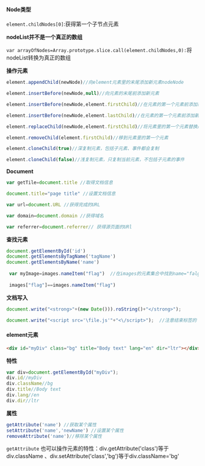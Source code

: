 #### Node类型

`element.childNodes[0]`:获得第一个子节点元素

**nodeList并不是一个真正的数组**

`var arrayOfNodes=Array.prototype.slice.call(element.childNodes,0):`将nodeList转换为真正的数组

**操作元素**

```javascript
element.appendChild(newNode)//向element元素里的末尾添加新元素nodeNode

element.insertBefore(newNode,null)//向元素的末尾前添加新元素

element.insertBefore(newNode,element.firstChild)//在元素的第一个元素前添加新元素

element.insertBefore(newNode,element.lastChild)//在元素的第一个元素前添加新元素

element.replaceChild(newNode,element.firstChild)//将元素里的第一个元素替换成新元素

element.removeChild(element.firstChild)//移到元素里的第一个元素

element.cloneChild(true)//深复制元素，包括子元素、事件都会复制

element.cloneChild(false)//浅复制元素，只复制当前元素，不包括子元素的事件
```

**Document**

```javascript
var getTile=document.title //取得文档信息

document.title="page title" //设置文档信息

var url=document.URL //获得完成的URL

var domain=document.domain //获得域名

var referrer=document.referrer// 获得源页面的URl
```

**查找元素**

```javascript
document.getElementById('id') 
document.getElementsByTagName('tagName') 
document.getElementsByName('name')
 
 var myImage=images.nameItem("flag")  //在images的元素集合中找到name="falg"的元素
 
 images["flag"]==images.nameItem("flag") 
```

**文档写入**

```javascript
document.write("<strong>"+(new Date())).roString()+"</strong>");

document.write("<script src='\file.js'"+"<\/script>");  //注意结束标签的 ‘/’前要加入转义字符,要不然会写层的<script>配对

```

#### element元素

```html
<div id="myDiv" class="bg" title="Body text" lang="en" dir="ltr"></div> 
```

**特性**

```javascript
var div=document.getElementById("myDiv");
div.id//myDiv
div.className//bg
div.title//Body text
div.lang//en
div.dir//ltr
```

**属性**

```javascript
getAttribute('name') //获取某个属性
setAttribute('name','newName') //设置某个属性
removeAttribute('name')//移除某个属性
```

`getAttribute` 也可以操作元素的特性：div.getAttribute('class')等于div.className 、div.setAttribute('class','bg')等于div.className='bg'
 
 